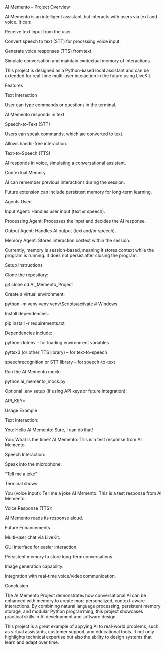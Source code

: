 AI Memento –
Project Overview

AI Memento is an intelligent assistant that interacts with users via text and voice.
It can:

Receive text input from the user.

Convert speech to text (STT) for processing voice input.

Generate voice responses (TTS) from text.

Simulate conversation and maintain contextual memory of interactions.

This project is designed as a Python-based local assistant and can be extended for real-time multi-user interaction in the future using LiveKit.

Features

Text Interaction

User can type commands or questions in the terminal.

AI Memento responds in text.

Speech-to-Text (STT)

Users can speak commands, which are converted to text.

Allows hands-free interaction.

Text-to-Speech (TTS)

AI responds in voice, simulating a conversational assistant.

Contextual Memory

AI can remember previous interactions during the session.

Future extension can include persistent memory for long-term learning.

Agents Used

Input Agent: Handles user input (text or speech).

Processing Agent: Processes the input and decides the AI response.

Output Agent: Handles AI output (text and/or speech).

Memory Agent: Stores interaction context within the session.

Currently, memory is session-based, meaning it stores context while the program is running. It does not persist after closing the program.

Setup Instructions

Clone the repository:

git clone <your-repo-url>
cd AI_Memento_Project


Create a virtual environment:

python -m venv venv
venv\Scripts\activate   # Windows


Install dependencies:

pip install -r requirements.txt


Dependencies include:

python-dotenv – for loading environment variables

pyttsx3 (or other TTS library) – for text-to-speech

speechrecognition or STT library – for speech-to-text

Run the AI Memento mock:

python ai_memento_mock.py


Optional .env setup (if using API keys or future integration):

API_KEY=<your-api-key>

Usage Example

Text Interaction:

You: Hello
AI Memento: Sure, I can do that!

You: What is the time?
AI Memento: This is a test response from AI Memento.


Speech Interaction:

Speak into the microphone:

“Tell me a joke”


Terminal shows:

You (voice input): Tell me a joke
AI Memento: This is a test response from AI Memento.


Voice Response (TTS):

AI Memento reads its response aloud.

Future Enhancements

Multi-user chat via LiveKit.

GUI interface for easier interaction.

Persistent memory to store long-term conversations.

Image generation capability.

Integration with real-time voice/video communication.



Conclusion

The AI Memento Project demonstrates how conversational AI can be enhanced with memory to create more personalized, context-aware interactions. By combining natural language processing, persistent memory storage, and modular Python programming, this project showcases practical skills in AI development and software design.

This project is a great example of applying AI to real-world problems, such as virtual assistants, customer support, and educational tools. It not only highlights technical expertise but also the ability to design systems that learn and adapt over time.
